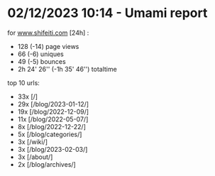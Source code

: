 # 02/12/2023 10:14 - Umami report
for www.shifeiti.com [24h] :

 - 128 (-14) page views
 - 66 (-6) uniques
 - 49 (-5) bounces
 - 2h 24' 26'' (-1h 35' 46'') totaltime


top 10 urls:
 - 33x [/]
 - 29x [/blog/2023-01-12/]
 - 19x [/blog/2022-12-09/]
 - 11x [/blog/2022-05-07/]
 - 8x [/blog/2022-12-22/]
 - 5x [/blog/categories/]
 - 3x [/wiki/]
 - 3x [/blog/2023-02-03/]
 - 3x [/about/]
 - 2x [/blog/archives/]


